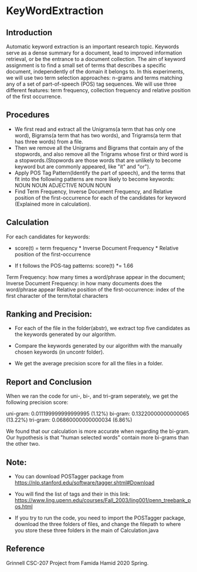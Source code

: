 # KeyWordExtraction

## Introduction
Automatic keyword extraction is an important research topic. Keywords serve as a dense summary for a document, lead to improved information retrieval, or be the entrance to a document collection. The aim of keyword assignment is to find a small set of terms that describes a specific document, independently of the domain it belongs to. In this experiments, we will use two term selection approaches: n-grams and terms matching any of a set of part-of-speech (POS) tag sequences. We will use three different features: term frequency, collection frequency and relative position of the first occurrence.

## Procedures
- We first read and extract all the Unigrams(a term that has only one word), Bigrams(a term that has two words), and Trigrams(a term that has three words) from a file.
- Then we remove all the Unigrams and Bigrams that contain any of the stopwords, and also remove all the Trigrams whose first or third word is a stopwords.(Stopwords are those words that are unlikely to become keyword but are commonly appeared, like "it" and "or").
- Apply POS Tag Pattern(Identify the part of speech), and the terms that fit into the following patterns are more likely to become keywords:
NOUN NOUN
ADJECTIVE NOUN
NOUN
- Find Term Frequency, Inverse Document Frequency, and Relative position of the first-occurrence for each of the candidates for keyword (Explained more in calculation).



## Calculation
For each candidates for keywords:

- score(t) = term frequency * Inverse Document Frequency * Relative position of the first-occurrence

- If t follows the POS-tag patterns: score(t) *= 1.66 

Term Frequency: how many times a word/phrase appear in the document;
Inverse Document Frequency: in how many documents does the word/phrase appear
Relative position of the first-occurrence: index of the first character of the term/total characters

## Ranking and Precision:
- For each of the file in the folder(abstr), we extract top five candidates as the keywords generated by our algorithm.

- Compare the keywords generated by our algorithm with the manually chosen keywords (in uncontr folder).

- We get the average precision score for all the files in a folder.



## Report and Conclusion
When we ran the code for uni-, bi-, and tri-gram seperately, we get the following precision score:

uni-gram: 0.011199999999999995 (1.12%)
 bi-gram: 0.13220000000000065  (13.22%)
tri-gram: 0.06860000000000034  (6.86%)

We found that our calculation is more accurate when regarding the bi-gram. Our hypothesis is that "human selected words" contain more bi-grams than the other two. 

## Note:
- You can download POSTagger package from https://nlp.stanford.edu/software/tagger.shtml#Download

- You will find the list of tags and their in this link: https://www.ling.upenn.edu/courses/Fall_2003/ling001/penn_treebank_pos.html

- If you try to run the code, you need to import the POSTagger package, download the three folders of files, and change the filepath to where you store these three folders in the main of Calculation.java


## Reference
Grinnell CSC-207 Project from Famida Hamid 2020 Spring.
